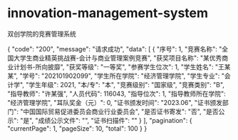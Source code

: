 # innovation-management-system

双创学院的竞赛管理系统

{
"code": "200",
"message": "请求成功",
"data": [
{
"序号": 1,
"竞赛名称": "全国大学生商业精英挑战赛-会计与商业管理案例竞赛",
"获奖项目名称": "某优秀商业计划书-所向披靡",
"获奖等级": "一等奖",
"参赛学生位次": 1,
"学生姓名": "王某某",
"学号": "202101902099",
"学生所在学院": "经济管理学院",
"学生专业": "会计学",
"学生年级": 2021,
"本/专": "本",
"竞赛级别": "国家级",
"竞赛类别": "B",
"指导教师": "许某强",
"人员代码": 116043,
"指导位次": 1,
"指导教师所在学院": "经济管理学院",
"耳队奖金（元）": 0,
"证书颁发时间": "2023.06",
"证书颁发部门": "中国国际贸易促进委员会商业行业委员会",
"是否证书寄发": "否",
"是否公示": "是",
"成绩公示文件": "",
"证书扫描件": ""
}
],
"pagination": {
"currentPage": 1,
"pageSize": 10,
"total": 100
}
}
